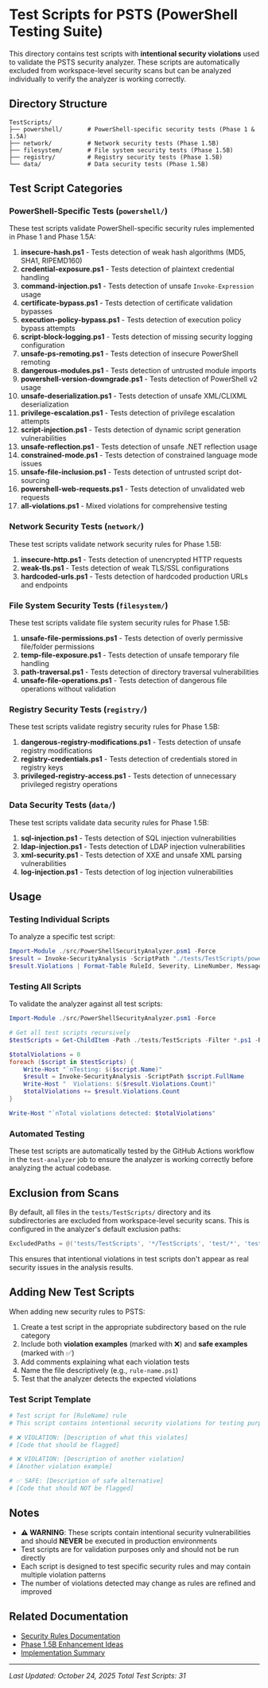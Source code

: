 # Test Scripts for PSTS (PowerShell Testing Suite)

This directory contains test scripts with **intentional security violations** used to validate the PSTS security analyzer. These scripts are automatically excluded from workspace-level security scans but can be analyzed individually to verify the analyzer is working correctly.

## Directory Structure

```
TestScripts/
├── powershell/       # PowerShell-specific security tests (Phase 1 & 1.5A)
├── network/          # Network security tests (Phase 1.5B)
├── filesystem/       # File system security tests (Phase 1.5B)
├── registry/         # Registry security tests (Phase 1.5B)
└── data/             # Data security tests (Phase 1.5B)
```

## Test Script Categories

### PowerShell-Specific Tests (`powershell/`)

These test scripts validate PowerShell-specific security rules implemented in Phase 1 and Phase 1.5A:

1. **insecure-hash.ps1** - Tests detection of weak hash algorithms (MD5, SHA1, RIPEMD160)
2. **credential-exposure.ps1** - Tests detection of plaintext credential handling
3. **command-injection.ps1** - Tests detection of unsafe `Invoke-Expression` usage
4. **certificate-bypass.ps1** - Tests detection of certificate validation bypasses
5. **execution-policy-bypass.ps1** - Tests detection of execution policy bypass attempts
6. **script-block-logging.ps1** - Tests detection of missing security logging configuration
7. **unsafe-ps-remoting.ps1** - Tests detection of insecure PowerShell remoting
8. **dangerous-modules.ps1** - Tests detection of untrusted module imports
9. **powershell-version-downgrade.ps1** - Tests detection of PowerShell v2 usage
10. **unsafe-deserialization.ps1** - Tests detection of unsafe XML/CLIXML deserialization
11. **privilege-escalation.ps1** - Tests detection of privilege escalation attempts
12. **script-injection.ps1** - Tests detection of dynamic script generation vulnerabilities
13. **unsafe-reflection.ps1** - Tests detection of unsafe .NET reflection usage
14. **constrained-mode.ps1** - Tests detection of constrained language mode issues
15. **unsafe-file-inclusion.ps1** - Tests detection of untrusted script dot-sourcing
16. **powershell-web-requests.ps1** - Tests detection of unvalidated web requests
17. **all-violations.ps1** - Mixed violations for comprehensive testing

### Network Security Tests (`network/`)

These test scripts validate network security rules for Phase 1.5B:

1. **insecure-http.ps1** - Tests detection of unencrypted HTTP requests
2. **weak-tls.ps1** - Tests detection of weak TLS/SSL configurations
3. **hardcoded-urls.ps1** - Tests detection of hardcoded production URLs and endpoints

### File System Security Tests (`filesystem/`)

These test scripts validate file system security rules for Phase 1.5B:

1. **unsafe-file-permissions.ps1** - Tests detection of overly permissive file/folder permissions
2. **temp-file-exposure.ps1** - Tests detection of unsafe temporary file handling
3. **path-traversal.ps1** - Tests detection of directory traversal vulnerabilities
4. **unsafe-file-operations.ps1** - Tests detection of dangerous file operations without validation

### Registry Security Tests (`registry/`)

These test scripts validate registry security rules for Phase 1.5B:

1. **dangerous-registry-modifications.ps1** - Tests detection of unsafe registry modifications
2. **registry-credentials.ps1** - Tests detection of credentials stored in registry keys
3. **privileged-registry-access.ps1** - Tests detection of unnecessary privileged registry operations

### Data Security Tests (`data/`)

These test scripts validate data security rules for Phase 1.5B:

1. **sql-injection.ps1** - Tests detection of SQL injection vulnerabilities
2. **ldap-injection.ps1** - Tests detection of LDAP injection vulnerabilities
3. **xml-security.ps1** - Tests detection of XXE and unsafe XML parsing vulnerabilities
4. **log-injection.ps1** - Tests detection of log injection vulnerabilities

## Usage

### Testing Individual Scripts

To analyze a specific test script:

```powershell
Import-Module ./src/PowerShellSecurityAnalyzer.psm1 -Force
$result = Invoke-SecurityAnalysis -ScriptPath "./tests/TestScripts/powershell/insecure-hash.ps1"
$result.Violations | Format-Table RuleId, Severity, LineNumber, Message
```

### Testing All Scripts

To validate the analyzer against all test scripts:

```powershell
Import-Module ./src/PowerShellSecurityAnalyzer.psm1 -Force

# Get all test scripts recursively
$testScripts = Get-ChildItem -Path ./tests/TestScripts -Filter *.ps1 -Recurse

$totalViolations = 0
foreach ($script in $testScripts) {
    Write-Host "`nTesting: $($script.Name)"
    $result = Invoke-SecurityAnalysis -ScriptPath $script.FullName
    Write-Host "  Violations: $($result.Violations.Count)"
    $totalViolations += $result.Violations.Count
}

Write-Host "`nTotal violations detected: $totalViolations"
```

### Automated Testing

These test scripts are automatically tested by the GitHub Actions workflow in the `test-analyzer` job to ensure the analyzer is working correctly before analyzing the actual codebase.

## Exclusion from Scans

By default, all files in the `tests/TestScripts/` directory and its subdirectories are excluded from workspace-level security scans. This is configured in the analyzer's default exclusion paths:

```powershell
ExcludedPaths = @('tests/TestScripts', '*/TestScripts', 'test/*', 'tests/*')
```

This ensures that intentional violations in test scripts don't appear as real security issues in the analysis results.

## Adding New Test Scripts

When adding new security rules to PSTS:

1. Create a test script in the appropriate subdirectory based on the rule category
2. Include both **violation examples** (marked with ❌) and **safe examples** (marked with ✅)
3. Add comments explaining what each violation tests
4. Name the file descriptively (e.g., `rule-name.ps1`)
5. Test that the analyzer detects the expected violations

### Test Script Template

```powershell
# Test script for [RuleName] rule
# This script contains intentional security violations for testing purposes

# ❌ VIOLATION: [Description of what this violates]
# [Code that should be flagged]

# ❌ VIOLATION: [Description of another violation]
# [Another violation example]

# ✅ SAFE: [Description of safe alternative]
# [Code that should NOT be flagged]
```

## Notes

- **⚠️ WARNING**: These scripts contain intentional security vulnerabilities and should **NEVER** be executed in production environments
- Test scripts are for validation purposes only and should not be run directly
- Each script is designed to test specific security rules and may contain multiple violation patterns
- The number of violations detected may change as rules are refined and improved

## Related Documentation

- [Security Rules Documentation](../../README.md#-security-rules)
- [Phase 1.5B Enhancement Ideas](../../buildplans/copilot_phase_1_ideas.md#-phase-15b-general-security-rules)
- [Implementation Summary](../../IMPLEMENTATION_SUMMARY.md)

---

*Last Updated: October 24, 2025*
*Total Test Scripts: 31*
